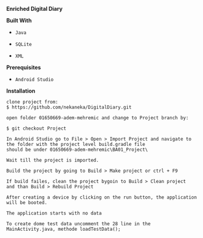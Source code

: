 **Enriched Digital Diary**

**Built With**

-     Java
-     SQLite
-     XML


**Prerequisites**
-     Android Studio

**Installation**

    clone project from:
    $ https://github.com/nekaneka/DigitalDiary.git

    open folder 01650669-adem-mehremic and change to Project branch by:

    $ git checkout Project 

    In Android Studio go to File > Open > Import Project and navigate to the folder with the project level build.gradle file
    should be under 01650669-adem-mehremic\BA01_Project\

    Wait till the project is imported. 

    Build the project by going to Build > Make project or ctrl + F9

    If build failes, clean the project bygoin to Build > Clean project
    and than Build > Rebuild Project

    After creating a device by clicking on the run button, the application will be booted. 

    The application starts with no data

    To create dome test data uncomment the 28 line in the MainActivity.java, methode loadTestData();
